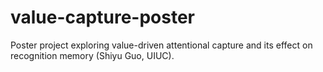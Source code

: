 # value-capture-poster
Poster project exploring value-driven attentional capture and its effect on recognition memory (Shiyu Guo, UIUC).
